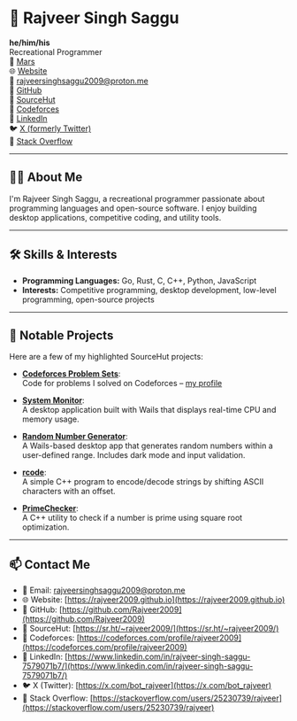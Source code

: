 # 👋 Rajveer Singh Saggu

**he/him/his**  
Recreational Programmer  
📍 [Mars](https://www.google.co.in/maps/space/mars)  
🌐 [Website](https://rajveer2009.github.io)  
📧 [rajveersinghsaggu2009@proton.me](mailto:rajveersinghsaggu2009@proton.me)  
🐙 [GitHub](https://github.com/Rajveer2009)  
🔗 [SourceHut](https://sr.ht/~rajveer2009/)  
🔗 [Codeforces](https://codeforces.com/profile/rajveer2009)  
🔗 [LinkedIn](https://www.linkedin.com/in/rajveer-singh-saggu-7579071b7/)  
🐦 [X (formerly Twitter)](https://x.com/bot_rajveer)  
🧠 [Stack Overflow](https://stackoverflow.com/users/25230739/rajveer)

---

## 🧑‍💻 About Me

I'm Rajveer Singh Saggu, a recreational programmer passionate about programming languages and open-source software. I enjoy building desktop applications, competitive coding, and utility tools.

---

## 🛠️ Skills & Interests

- **Programming Languages:** Go, Rust, C, C++, Python, JavaScript
- **Interests:** Competitive programming, desktop development, low-level programming, open-source projects

---

## 📂 Notable Projects

Here are a few of my highlighted SourceHut projects:

- [**Codeforces Problem Sets**](https://sr.ht/~rajveer2009/Codeforces_Problem_Sets):  
  Code for problems I solved on Codeforces – [my profile](https://codeforces.com/profile/rajveer2009)

- [**System Monitor**](https://sr.ht/~rajveer2009/System-Monitor):  
  A desktop application built with Wails that displays real-time CPU and memory usage.

- [**Random Number Generator**](https://sr.ht/~rajveer2009/Random-Number-Generator):  
  A Wails-based desktop app that generates random numbers within a user-defined range. Includes dark mode and input validation.

- [**rcode**](https://sr.ht/~rajveer2009/rcode):  
  A simple C++ program to encode/decode strings by shifting ASCII characters with an offset.

- [**PrimeChecker**](https://sr.ht/~rajveer2009/PrimeChecker):  
  A C++ utility to check if a number is prime using square root optimization.


---

## 📫 Contact Me

- 📧 Email: [rajveersinghsaggu2009@proton.me](mailto:rajveersinghsaggu2009@proton.me)  
- 🌐 Website: [https://rajveer2009.github.io](https://rajveer2009.github.io)  
- 🐙 GitHub: [https://github.com/Rajveer2009](https://github.com/Rajveer2009)  
- 🔗 SourceHut: [https://sr.ht/~rajveer2009/](https://sr.ht/~rajveer2009/)  
- 🔗 Codeforces: [https://codeforces.com/profile/rajveer2009](https://codeforces.com/profile/rajveer2009)  
- 🔗 LinkedIn: [https://www.linkedin.com/in/rajveer-singh-saggu-7579071b7/](https://www.linkedin.com/in/rajveer-singh-saggu-7579071b7/)  
- 🐦 X (Twitter): [https://x.com/bot_rajveer](https://x.com/bot_rajveer)  
- 🧠 Stack Overflow: [https://stackoverflow.com/users/25230739/rajveer](https://stackoverflow.com/users/25230739/rajveer)
